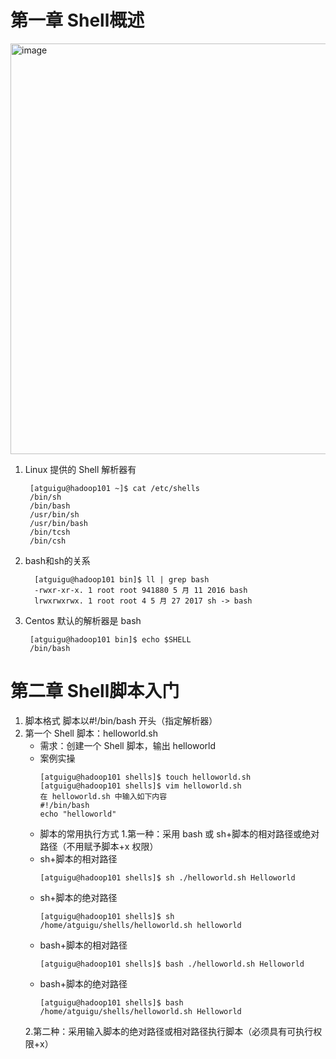 # 第一章 Shell概述
<img width="657" alt="image" src="https://github.com/13378144607/Linux-Shell/assets/131531888/f356759c-bfa9-488a-8ed2-f60e48c7742d">

1. Linux 提供的 Shell 解析器有
   ```shell
    [atguigu@hadoop101 ~]$ cat /etc/shells
    /bin/sh
    /bin/bash
    /usr/bin/sh
    /usr/bin/bash
    /bin/tcsh
    /bin/csh
   ```
2. bash和sh的关系
   ```shell
     [atguigu@hadoop101 bin]$ ll | grep bash
     -rwxr-xr-x. 1 root root 941880 5 月 11 2016 bash
     lrwxrwxrwx. 1 root root 4 5 月 27 2017 sh -> bash
   ```
3. Centos 默认的解析器是 bash
   ```shell
    [atguigu@hadoop101 bin]$ echo $SHELL
    /bin/bash
   ```
# 第二章 Shell脚本入门
1. 脚本格式
   脚本以#!/bin/bash 开头（指定解析器）
2. 第一个 Shell 脚本：helloworld.sh
   - 需求：创建一个 Shell 脚本，输出 helloworld
   - 案例实操
     ```shell
     [atguigu@hadoop101 shells]$ touch helloworld.sh [atguigu@hadoop101 shells]$ vim helloworld.sh
     在 helloworld.sh 中输入如下内容
     #!/bin/bash
     echo "helloworld"
     ```
    - 脚本的常用执行方式
      1.第一种：采用 bash 或 sh+脚本的相对路径或绝对路径（不用赋予脚本+x 权限）
     - sh+脚本的相对路径
         ```shell
         [atguigu@hadoop101 shells]$ sh ./helloworld.sh Helloworld
         ```
     - sh+脚本的绝对路径
        ```shell
        [atguigu@hadoop101 shells]$ sh /home/atguigu/shells/helloworld.sh helloworld
        ```
     - bash+脚本的相对路径
       ```shell
       [atguigu@hadoop101 shells]$ bash ./helloworld.sh Helloworld
       ```
    - bash+脚本的绝对路径
      ```shell
      [atguigu@hadoop101 shells]$ bash /home/atguigu/shells/helloworld.sh Helloworld
      ```
     2.第二种：采用输入脚本的绝对路径或相对路径执行脚本（必须具有可执行权限+x）
   
